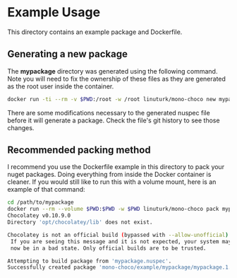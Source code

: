 # Example Usage

This directory contains an example package and Dockerfile.

## Generating a new package

The **mypackage** directory was generated using the following command. Note you will need to fix the ownership of these files as they are generated as the root user inside the container.

```bash
docker run -ti --rm -v $PWD:/root -w /root linuturk/mono-choco new mypackage --version 1.0.0 --maintainer "Justin Phelps"
```

There are some modifications necessary to the generated nuspec file before it will generate a package. Check the file's git history to see those changes.

## Recommended packing method

I recommend you use the Dockerfile example in this directory to pack your nuget packages. Doing everything from inside the Docker container is cleaner. If you would still like to run this with a volume mount, here is an example of that command:

```bash
cd /path/to/mypackage
docker run --rm --volume $PWD:$PWD -w $PWD linuturk/mono-choco pack mypackage.nuspec
Chocolatey v0.10.9.0
Directory 'opt/chocolatey/lib' does not exist.

Chocolatey is not an official build (bypassed with --allow-unofficial).
 If you are seeing this message and it is not expected, your system may 
 now be in a bad state. Only official builds are to be trusted.

Attempting to build package from 'mypackage.nuspec'.
Successfully created package 'mono-choco/example/mypackage/mypackage.1.0.0.nupkg'
```
